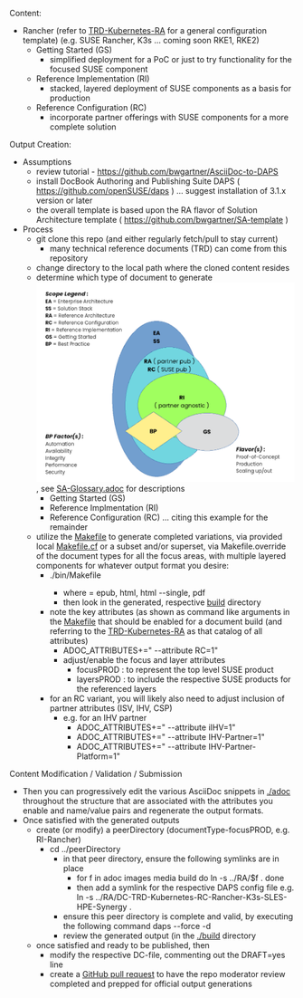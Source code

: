 
Content:
- Rancher (refer to [TRD-Kubernetes-RA](./TRD-Kubernetes-RA) for a general configuration template) (e.g. SUSE Rancher, K3s ... coming soon RKE1, RKE2)
  - Getting Started (GS)
    - simplified deployment for a PoC or just to try functionality for the focused SUSE component
  - Reference Implementation (RI)
    - stacked, layered deployment of SUSE components as a basis for production
  - Reference Configuration (RC)
    - incorporate partner offerings with SUSE components for a more complete solution

Output Creation:
- Assumptions
  - review tutorial - https://github.com/bwgartner/AsciiDoc-to-DAPS
  - install DocBook Authoring and Publishing Suite DAPS ( https://github.com/openSUSE/daps ) ... suggest installation of 3.1.x version or later
  - the overall template is based upon the RA flavor of Solution Architecture template ( https://github.com/bwgartner/SA-template )
- Process
  - git clone this repo (and either regularly fetch/pull to stay current)
    - many technical reference documents (TRD) can come from this repository
  - change directory to the local path where the cloned content resides
  - determine which type of document to generate ![TechnicalRefDocsVennDiagram](./media/src/png/TechnicalRefDocsVennDiagram.png),  see [SA-Glossary.adoc](./adoc/SA-Glossary.adoc) for descriptions
    - Getting Started (GS)
    - Reference Implmentation (RI)
    - Reference Configuration (RC) ... citing this example for the remainder
  - utilize the [Makefile](./bin/Makefile) to generate completed variations, via provided local [Makefile.cf](./bin/Makefile.cf) or a subset and/or superset, via Makefile.override of the document types for all the focus areas, with multiple layered components for whatever output format you desire:
    - ./bin/Makefile <output-format>
      - where <output-format> = epub, html, html --single, pdf
      - then look in the generated, respective [build](./build) directory
    - note the key attributes (as shown as command like arguments in the [Makefile](./Makefile) that should be enabled for a document build (and referring to the [TRD-Kubernetes-RA](./TRD-Kubernetes-RA) as that catalog of all attributes)
      - ADOC_ATTRIBUTES+=" --attribute RC=1"
      - adjust/enable the focus and layer attributes
        - focusPROD : to represent the top level SUSE product
        - layersPROD : to include the respective SUSE products for the referenced layers
    - for an RC variant, you will likely also need to adjust inclusion of partner attributes (ISV, IHV, CSP)
      - e.g. for an IHV partner
        - ADOC_ATTRIBUTES+=" --attribute iIHV=1"
        - ADOC_ATTRIBUTES+=" --attribute IHV-Partner=1"
        - ADOC_ATTRIBUTES+=" --attribute IHV-Partner-Platform=1"

Content Modification / Validation / Submission
- Then you can progressively edit the various AsciiDoc snippets in [./adoc](./adoc) throughout the structure that are associated with the attributes you enable and name/value pairs and regenerate the output formats.
- Once satisfied with the generated outputs
  - create (or modify) a peerDirectory (documentType-focusPROD, e.g. RI-Rancher)
    - cd ../peerDirectory
      - in that peer directory, ensure the following symlinks are in place
        - for f in adoc images media build
            do
              ln -s ../RA/$f .
            done
        - then add a symlink for the respective DAPS config file
            e.g. ln -s ../RA/DC-TRD-Kubernetes-RC-Rancher-K3s-SLES-HPE-Synergy .
      - ensure this peer directory is complete and valid, by executing the following command
          daps --force -d <respective DC-file> <output-format>
      - review the generated output (in the [./build](./build) directory
  - once satisfied and ready to be published, then
    - modify the respective DC-file, commenting out the DRAFT=yes line
    - create a [GitHub pull request](https://docs.github.com/en/github/collaborating-with-pull-requests/proposing-changes-to-your-work-with-pull-requests/about-pull-requests) to have the repo moderator review completed and prepped for official output generations

